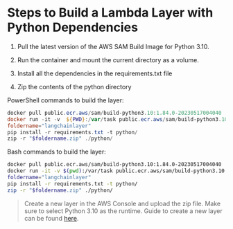 # Steps to Build a Lambda Layer with Python Dependencies

1. Pull the latest version of the AWS SAM Build Image for Python 3.10.

2. Run the container and mount the current directory as a volume.

3. Install all the dependencies in the requirements.txt file

4. Zip the contents of the python directory

PowerShell commands to build the layer:

```powershell
docker pull public.ecr.aws/sam/build-python3.10:1.84.0-20230517004040
docker run -it -v  ${PWD}:/var/task public.ecr.aws/sam/build-python3.10:1.84.0-20230517004040
foldername="langchainlayer"
pip install -r requirements.txt -t python/
zip -r "$foldername.zip" ./python/
```

Bash commands to build the layer:

```bash
docker pull public.ecr.aws/sam/build-python3.10:1.84.0-20230517004040
docker run -it -v $(pwd):/var/task public.ecr.aws/sam/build-python3.10:1.84.0-20230517004040
foldername="langchainlayer"
pip install -r requirements.txt -t python/
zip -r "$foldername.zip" ./python/
```

> Create a new layer in the AWS Console and upload the zip file. Make sure to select Python 3.10 as the runtime. Guide to create a new layer can be found [here](https://medium.com/the-cloud-architect/getting-started-with-aws-lambda-layers-for-python-6e10b1f9a5d).
